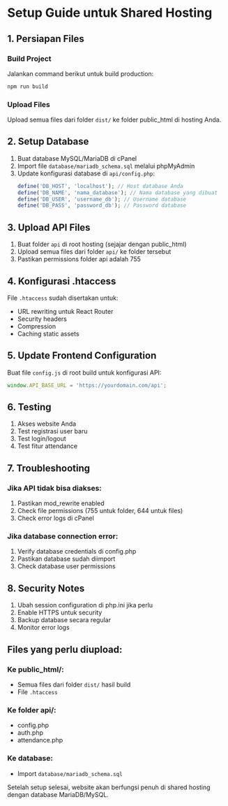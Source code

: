 # Setup Guide untuk Shared Hosting

## 1. Persiapan Files

### Build Project
Jalankan command berikut untuk build production:
```bash
npm run build
```

### Upload Files
Upload semua files dari folder `dist/` ke folder public_html di hosting Anda.

## 2. Setup Database

1. Buat database MySQL/MariaDB di cPanel
2. Import file `database/mariadb_schema.sql` melalui phpMyAdmin
3. Update konfigurasi database di `api/config.php`:
   ```php
   define('DB_HOST', 'localhost'); // Host database Anda
   define('DB_NAME', 'nama_database'); // Nama database yang dibuat
   define('DB_USER', 'username_db'); // Username database
   define('DB_PASS', 'password_db'); // Password database
   ```

## 3. Upload API Files

1. Buat folder `api` di root hosting (sejajar dengan public_html)
2. Upload semua files dari folder `api/` ke folder tersebut
3. Pastikan permissions folder api adalah 755

## 4. Konfigurasi .htaccess

File `.htaccess` sudah disertakan untuk:
- URL rewriting untuk React Router
- Security headers
- Compression
- Caching static assets

## 5. Update Frontend Configuration

Buat file `config.js` di root build untuk konfigurasi API:
```javascript
window.API_BASE_URL = 'https://yourdomain.com/api';
```

## 6. Testing

1. Akses website Anda
2. Test registrasi user baru
3. Test login/logout
4. Test fitur attendance

## 7. Troubleshooting

### Jika API tidak bisa diakses:
1. Pastikan mod_rewrite enabled
2. Check file permissions (755 untuk folder, 644 untuk files)
3. Check error logs di cPanel

### Jika database connection error:
1. Verify database credentials di config.php
2. Pastikan database sudah diimport
3. Check database user permissions

## 8. Security Notes

1. Ubah session configuration di php.ini jika perlu
2. Enable HTTPS untuk security
3. Backup database secara regular
4. Monitor error logs

## Files yang perlu diupload:

### Ke public_html/:
- Semua files dari folder `dist/` hasil build
- File `.htaccess`

### Ke folder api/:
- config.php
- auth.php  
- attendance.php

### Ke database:
- Import `database/mariadb_schema.sql`

Setelah setup selesai, website akan berfungsi penuh di shared hosting dengan database MariaDB/MySQL.